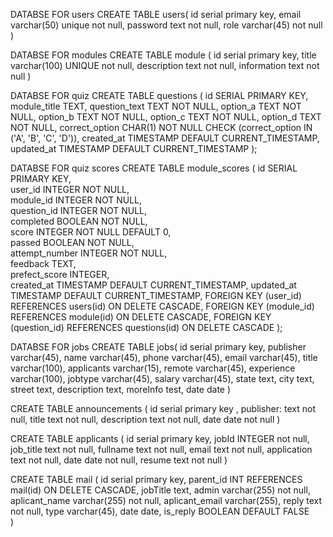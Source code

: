 DATABSE FOR users
CREATE TABLE users(
	id serial primary key,
	email varchar(50) unique not null,
    password text not null,
	role varchar(45) not null
)

DATABSE FOR modules
CREATE TABLE module (
	id serial primary key,
	title varchar(100) UNIQUE not null,
	description text not null,
	information text not null
)

DATABSE FOR quiz 
CREATE TABLE questions (
    id SERIAL PRIMARY KEY,
    module_title TEXT,
    question_text TEXT NOT NULL,
    option_a TEXT NOT NULL,
    option_b TEXT NOT NULL,
    option_c TEXT NOT NULL,
    option_d TEXT NOT NULL,
    correct_option CHAR(1) NOT NULL CHECK (correct_option IN ('A', 'B', 'C', 'D')),
    created_at TIMESTAMP DEFAULT CURRENT_TIMESTAMP,
    updated_at TIMESTAMP DEFAULT CURRENT_TIMESTAMP
);

DATABSE FOR quiz scores
CREATE TABLE module_scores (
    id SERIAL PRIMARY KEY,                 
    user_id INTEGER NOT NULL,               
    module_id INTEGER NOT NULL,             
    question_id INTEGER NOT NULL,          
    completed BOOLEAN NOT NULL,            
    score INTEGER NOT NULL DEFAULT 0,       
    passed BOOLEAN NOT NULL,                
    attempt_number INTEGER NOT NULL,        
    feedback TEXT,  
	prefect_score INTEGER,                     
    created_at TIMESTAMP DEFAULT CURRENT_TIMESTAMP,
    updated_at TIMESTAMP DEFAULT CURRENT_TIMESTAMP, 
    FOREIGN KEY (user_id) REFERENCES users(id) ON DELETE CASCADE,
    FOREIGN KEY (module_id) REFERENCES module(id) ON DELETE CASCADE,
    FOREIGN KEY (question_id) REFERENCES questions(id) ON DELETE CASCADE
);

DATABSE FOR jobs
CREATE TABLE jobs(
	id serial primary key,
	publisher varchar(45),
	name varchar(45),
	phone varchar(45),
	email varchar(45),
	title varchar(100),
	applicants varchar(15),
	remote varchar(45),
	experience varchar(100),
	jobtype varchar(45),
	salary varchar(45),
	state text,
	city text,
	street text,
	description text,
	moreInfo test,
	date date
)

CREATE TABLE announcements (
	id serial primary key , 
	publisher: text not null,
	title text not null,
	description text not null,
	date date not null
)

CREATE TABLE applicants (
	id serial primary key, 
	jobId INTEGER not null,
	job_title text not null,
	fullname text not null,
	email text not null,
	application text not null,
	date date not null,
	resume text not null
)

CREATE TABLE mail (
	id serial primary key,
	parent_id INT REFERENCES mail(id) ON DELETE CASCADE,
	jobTitle text,
	admin varchar(255) not null,
	aplicant_name varchar(255) not null, 
	aplicant_email varchar(255),
	reply text not null,
	type varchar(45),
	date date,
	is_reply BOOLEAN DEFAULT FALSE  
)
